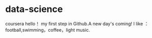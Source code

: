# data-science
coursera
hello！
my first step in Github.A new day's coming!
I like ：football,swimming，coffee，light music.

